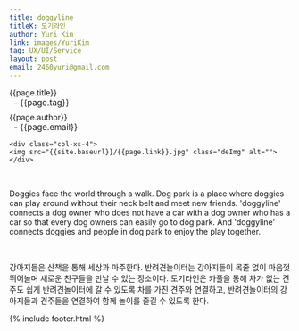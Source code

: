 ```yaml
---
title: doggyline
titleK: 도기라인
author: Yuri Kim
link: images/YuriKim
tag: UX/UI/Service
layout: post
email: 2460yuri@gmail.com
---	
```


<div class="container">

<div class="deDep">
{{page.title}}<br>
<p style="font-size:15px; margin:0px; padding:0px 0px 0px 8px; margin:0px 0px 8px 0px;">- {{page.tag}}</p>
{{page.author}}<br>
<p style="font-size:15px; margin:0px; padding:0px 0px 0px 8px;">- {{page.email}}</p>
</div>


<div class="row" class="imgcolor">
	
	<div class="col-xs-4">
	<img src="{{site.baseurl}}/{{page.link}}.jpg" class="deImg" alt=""></div>
	
</div>
<br>

<div class="det lato">


Doggies face the world through a walk. Dog park is a place where doggies can play around without their neck belt and meet new friends. 'doggyline' connects a dog owner who does not have a car with a dog owner who has a car so that every dog owners can easily go to dog park. And 'doggyline' connects doggies and people in dog ​​park to enjoy the play together.



</div>

<br>

<div class="noto">

<!-- 국문 -->

강아지들은 산책을 통해 세상과 마주한다. 반려견놀이터는 강아지들이 목줄 없이 마음껏 뛰어놀며 새로운 친구들을 만날 수 있는 장소이다. 도기라인은 카풀을 통해 차가 없는 견주도 쉽게 반려견놀이터에 갈 수 있도록 차를 가진 견주와 연결하고, 반려견놀이터의 강아지들과 견주들을 연결하여 함께 놀이를 즐길 수 있도록 한다.


</div>


	

</div> 

{% include footer.html %}